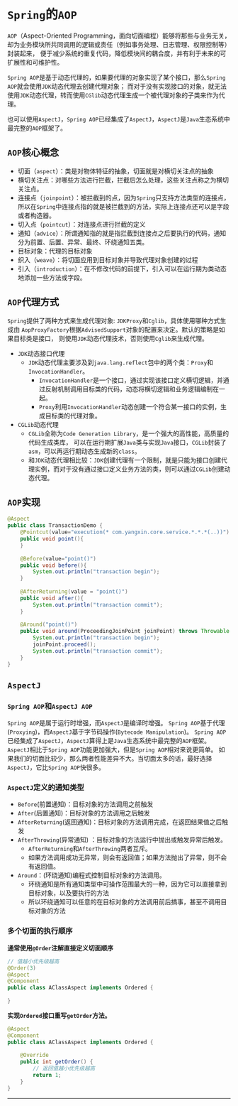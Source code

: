 # `Spring`的`AOP`

`AOP`（Aspect-Oriented Programming，面向切面编程）能够将那些与业务无关，
却为业务模块所共同调用的逻辑或责任（例如事务处理、日志管理、权限控制等）封装起来，
便于减少系统的重复代码，降低模块间的耦合度，并有利于未来的可扩展性和可维护性。

`Spring AOP`是基于动态代理的，如果要代理的对象实现了某个接口，那么`Spring AOP`就会使用`JDK`动态代理去创建代理对象；
而对于没有实现接口的对象，就无法使用`JDK`动态代理，转而使用`CGlib`动态代理生成一个被代理对象的子类来作为代理。

也可以使⽤`AspectJ`，`Spring AOP`已经集成了`AspectJ`，`AspectJ`是`Java`⽣态系统中最完整的`AOP`框架了。

## <div id="aophxgn">`AOP`核心概念</div>
- 切面（`aspect`）：类是对物体特征的抽象，切面就是对横切关注点的抽象
- 横切关注点：对哪些方法进行拦截，拦截后怎么处理，这些关注点称之为横切关注点。
- 连接点（`joinpoint`）：被拦截到的点，因为`Spring`只支持方法类型的连接点，所以在`Spring`中连接点指的就是被拦截到的方法，实际上连接点还可以是字段或者构造器。
- 切入点（`pointcut`）：对连接点进行拦截的定义
- 通知（`advice`）：所谓通知指的就是指拦截到连接点之后要执行的代码，通知分为前置、后置、异常、最终、环绕通知五类。
- 目标对象：代理的目标对象
- 织入（`weave`）：将切面应用到目标对象并导致代理对象创建的过程
- 引入（`introduction`）：在不修改代码的前提下，引入可以在运行期为类动态地添加一些方法或字段。

## <div id="aopdlfs">`AOP`代理方式</div>
`Spring`提供了两种方式来生成代理对象: `JDKProxy`和`Cglib`，具体使用哪种方式生成由
`AopProxyFactory`根据`AdvisedSupport`对象的配置来决定。默认的策略是如果目标类是接口，
则使用`JDK`动态代理技术，否则使用`Cglib`来生成代理。
- `JDK`动态接口代理
  - `JDK`动态代理主要涉及到`java.lang.reflect`包中的两个类：`Proxy`和`InvocationHandler`。
      - `InvocationHandler`是一个接口，通过实现该接口定义横切逻辑，并通过反射机制调用目标类的代码，动态将横切逻辑和业务逻辑编制在一起。
      - `Proxy`利用`InvocationHandler`动态创建一个符合某一接口的实例，生成目标类的代理对象。
- `CGLib`动态代理
  - `CGLib`全称为`Code Generation Library`，是一个强大的高性能，高质量的代码生成类库，
     可以在运行期扩展`Java`类与实现`Java`接口，`CGLib`封装了`asm`，可以再运行期动态生成新的`class`。
  - 和`JDK`动态代理相比较：`JDK`创建代理有一个限制，就是只能为接口创建代理实例，而对于没有通过接口定义业务方法的类，则可以通过`CGLib`创建动态代理。

## <div id="aopsx">`AOP`实现</div>
```java
@Aspect
public class TransactionDemo {
    @Pointcut(value="execution(* com.yangxin.core.service.*.*.*(..))")
    public void point(){
    }
    
    @Before(value="point()")
    public void before(){
        System.out.println("transaction begin");
    }
    
    @AfterReturning(value = "point()")
    public void after(){
        System.out.println("transaction commit");
    }
    
    @Around("point()")
    public void around(ProceedingJoinPoint joinPoint) throws Throwable {
        System.out.println("transaction begin");
        joinPoint.proceed();
        System.out.println("transaction commit");
    }
}
```

## <div id="aspectJ">`AspectJ`</div>

### <div id="aspectJ_spring">`Spring AOP`和`AspectJ AOP`</div>
`Spring AOP`是属于运行时增强，而`AspectJ`是编译时增强。
`Spring AOP`基于代理(`Proxying`)，而`AspectJ`基于字节码操作(`Bytecode Manipulation`)。
`Spring AOP`已经集成了`AspectJ`，`AspectJ`算得上是`Java`生态系统中最完整的`AOP`框架。
`AspectJ`相比于`Spring AOP`功能更加强大，但是`Spring AOP`相对来说更简单。
如果我们的切面比较少，那么两者性能差异不大。当切面太多的话，最好选择`AspectJ`，它比`Spring AOP`快很多。

### <div id="aspectJ_tzlx">`AspectJ`定义的通知类型</div>
- `Before`(前置通知)：⽬标对象的⽅法调⽤之前触发
- `After`(后置通知)：⽬标对象的⽅法调⽤之后触发
- `AfterReturning`(返回通知)：⽬标对象的⽅法调⽤完成，在返回结果值之后触发
- `AfterThrowing`(异常通知) ：⽬标对象的⽅法运⾏中抛出或触发异常后触发。
  - `AfterReturning`和`AfterThrowing`两者互斥。
  - 如果⽅法调⽤成功⽆异常，则会有返回值；如果⽅法抛出了异常，则不会有返回值。
- `Around`：(环绕通知)编程式控制⽬标对象的⽅法调⽤。
  - 环绕通知是所有通知类型中可操作范围最⼤的⼀种，因为它可以直接拿到⽬标对象，以及要执⾏的⽅法
  - 所以环绕通知可以任意的在⽬标对象的⽅法调⽤前后搞事，甚⾄不调⽤⽬标对象的⽅法

### <div id="dgqmdzxsx">多个切面的执行顺序</div>

**通常使⽤`@Order`注解直接定义切⾯顺序**

```java
// 值越⼩优先级越⾼
@Order(3)
@Aspect
@Component
public class AClassAspect implements Ordered {
    
}
```

**实现`Ordered`接⼝重写`getOrder`⽅法。**

```java
@Aspect
@Component
public class AClassAspect implements Ordered {
    
    @Override
    public int getOrder() {
        // 返回值越⼩优先级越⾼
        return 1;
    }
}
```


----
